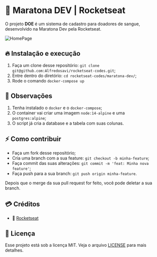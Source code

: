 ﻿# :rocket: Maratona DEV | Rocketseat
 O projeto __DOE__ é um sistema de cadastro para doadores de sangue, desenvolvido na Maratona Dev pela Rocketseat.
 
 ![HomePage](https://i.imgur.com/Zw0PIq5.png)

## 🔥 Instalação e execução
  1. Faça um clone desse repositório: ```git clone git@github.com:Alfredosavi/rocketseat-codes.git```;
  2. Entre dentro do diretório: ```cd rocketseat-codes/maratona-dev/```;
  3. Rode o comando ```docker-compose up```


## :eyes: Observações
  1. Tenha instalado o ```docker``` e o ```docker-compose```;
  2. O container vai criar uma imagem ```node:14-alpine``` e uma ```postgres:alpine```;
  3. O script já cria a database e a tabela com suas colunas.


## ⚡️ Como contribuir
  - Faça um fork desse repositório;
  - Cria uma branch com a sua feature: `git checkout -b minha-feature`;
  - Faça commit das suas alterações: `git commit -m 'feat: Minha nova feature'`;
  - Faça push para a sua branch: `git push origin minha-feature`.

Depois que o merge da sua pull request for feito, você pode deletar a sua branch.


## :credit_card: Créditos
  * :rocket: [Rocketseat](https://rocketseat.com.br/)


## :memo: Licença

Esse projeto está sob a licença MIT. Veja o arquivo [LICENSE](https://github.com/Alfredosavi/rocketseat-codes/blob/main/LICENSE) para mais detalhes.
